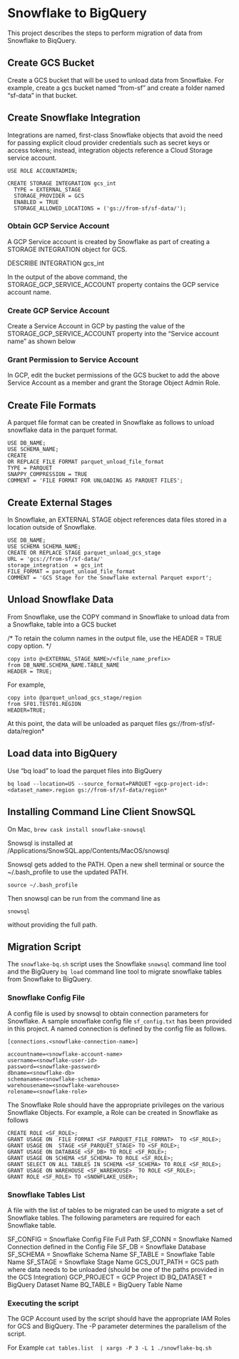# Snowflake to BigQuery
This project describes the steps to perform migration of data from Snowflake to BiqQuery.

## Create GCS Bucket

Create a GCS bucket that will be used to unload data from Snowflake. For example, create a gcs bucket named “from-sf” and create a folder named “sf-data” in that bucket.


## Create Snowflake Integration

Integrations are named, first-class Snowflake objects that avoid the need for passing explicit cloud provider credentials such as secret keys or access tokens; instead, integration objects reference a Cloud Storage service account.

```
USE ROLE ACCOUNTADMIN;

CREATE STORAGE INTEGRATION gcs_int
  TYPE = EXTERNAL_STAGE
  STORAGE_PROVIDER = GCS
  ENABLED = TRUE
  STORAGE_ALLOWED_LOCATIONS = ('gs://from-sf/sf-data/');
```


### Obtain GCP Service Account

A GCP Service account is created by Snowflake as part of creating a STORAGE INTEGRATION object for GCS.

DESCRIBE INTEGRATION gcs_int

In the output of the above command, the STORAGE_GCP_SERVICE_ACCOUNT property contains the GCP service account name.

### Create GCP Service Account

Create a Service Account in GCP by pasting the value of the STORAGE_GCP_SERVICE_ACCOUNT property into the “Service account name” as shown below



### Grant Permission to Service Account

In GCP, edit the bucket permissions of the GCS bucket to add the above Service Account as a member and grant the Storage Object Admin Role.



## Create File Formats

A parquet file format can be created in Snowflake as follows to unload snowflake data in the parquet format.

```
USE DB_NAME;
USE SCHEMA_NAME;
CREATE
OR REPLACE FILE FORMAT parquet_unload_file_format
TYPE = PARQUET
SNAPPY_COMPRESSION = TRUE
COMMENT = 'FILE FORMAT FOR UNLOADING AS PARQUET FILES';
```

## Create External Stages

In Snowflake, an EXTERNAL STAGE object references data files stored in a location outside of Snowflake.

```
USE DB_NAME;
USE SCHEMA SCHEMA_NAME;
CREATE OR REPLACE STAGE parquet_unload_gcs_stage
URL = 'gcs://from-sf/sf-data/'
storage_integration  = gcs_int
FILE_FORMAT = parquet_unload_file_format
COMMENT = 'GCS Stage for the Snowflake external Parquet export';
```

## Unload Snowflake Data

From Snowflake, use the COPY command in Snowflake to unload data from a Snowflake, table into a GCS bucket

/*
To retain the column names in the output file, use the HEADER = TRUE copy option.
*/

```
copy into @<EXTERNAL_STAGE_NAME>/<file_name_prefix>
from DB_NAME.SCHEMA_NAME.TABLE_NAME
HEADER = TRUE;
```

For example,
```
copy into @parquet_unload_gcs_stage/region
from SF01.TEST01.REGION
HEADER=TRUE;
```

At this point, the data will be unloaded as parquet files gs://from-sf/sf-data/region*

## Load data into BigQuery

Use “bq load” to load the parquet files into BigQuery

`bq load --location=US --source_format=PARQUET <gcp-project-id>:<dataset_name>.region gs://from-sf/sf-data/region*`


## Installing Command Line Client SnowSQL

On Mac,
```brew cask install snowflake-snowsql```

Snowsql is installed at
/Applications/SnowSQL.app/Contents/MacOS/snowsql

Snowsql gets added to the PATH. Open a new shell terminal or source the ~/.bash_profile to use the updated PATH.

```source ~/.bash_profile```

Then snowsql can be run from the command line as

```snowsql ```

without providing the full path.

## Migration Script
The `snowflake-bq.sh` script uses the Snowflake `snowsql` command line tool and the BigQuery `bq load` command line tool to migrate snowflake tables from Snowflake to BigQuery.

### Snowflake Config File
A config file is used by snowsql to obtain connection parameters for Snowflake. A sample snowflake config file `sf_config.txt` has been provided in this project. A named connection is defined by the config file as follows.

```
[connections.<snowflake-connection-name>]

accountname=<snowflake-account-name>
username=<snowflake-user-id>
password=<snowflake-password>
dbname=<snowflake-db>
schemaname=<snowflake-schema>
warehousename=<snowflake-warehouse>
rolename=<snowflake-role>
```
The Snowflake Role should have the appropriate privileges on the various Snowflake Objects. For example, a Role can be created in Snowflake as follows

```
CREATE ROLE <SF_ROLE>;
GRANT USAGE ON  FILE FORMAT <SF_PARQUET_FILE_FORMAT>  TO <SF_ROLE>;
GRANT USAGE ON  STAGE <SF_PARQUET_STAGE> TO <SF_ROLE>;
GRANT USAGE ON DATABASE <SF_DB> TO ROLE <SF_ROLE>;
GRANT USAGE ON SCHEMA <SF_SCHEMA> TO ROLE <SF_ROLE>;
GRANT SELECT ON ALL TABLES IN SCHEMA <SF_SCHEMA> TO ROLE <SF_ROLE>;
GRANT USAGE ON WAREHOUSE <SF_WAREHOUSE>  TO ROLE <SF_ROLE>;
GRANT ROLE <SF_ROLE> TO <SNOWFLAKE_USER>;
```

### Snowflake Tables List
A file with the list of tables to be migrated can be used to migrate a set of Snowflake tables. The following parameters are required for each Snowflake table.

SF_CONFIG = Snowflake Config File Full Path
SF_CONN = Snowflake Named Connection defined in the Config File
SF_DB = Snowflake Database
SF_SCHEMA = Snowflake Schema Name
SF_TABLE = Snowflake Table Name
SF_STAGE = Snowflake Stage Name
GCS_OUT_PATH = GCS path where data needs to be unloaded (should be one of the paths provided in the GCS Integration)
GCP_PROJECT = GCP Project ID
BQ_DATASET = BigQuery Dataset Name
BQ_TABLE = BigQuery Table Name

### Executing the script

The GCP Account used by the script should have the appropriate IAM Roles for GCS and BigQuery. The -P parameter determines the parallelism of the script.

For Example
`cat tables.list  | xargs -P 3 -L 1 ./snowflake-bq.sh`